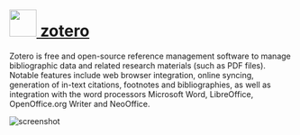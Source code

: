 # [<img src="https://cdn.jsdelivr.net/gh/chocolatey-community/chocolatey-coreteampackages@53607633ce049d5d75ac668f4408faaeced36bc3/icons/zotero.png" height="48" width="48" /> zotero](https://chocolatey.org/packages/zotero)

Zotero is free and open-source reference management software to manage bibliographic data and related research materials (such as PDF files). Notable features include web browser integration, online syncing, generation of in-text citations, footnotes and bibliographies, as well as integration with the word processors Microsoft Word, LibreOffice, OpenOffice.org Writer and NeoOffice.


![screenshot](https://cdn.rawgit.com/chocolatey/chocolatey-coreteampackages/d1d9f0154e370315e49f245a26a7d23e89a705cc/automatic/zotero/screenshot.png)
